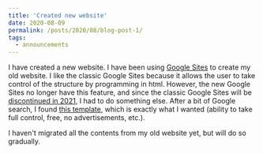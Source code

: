 ```yaml
---
title: 'Created new website'
date: 2020-08-09
permalink: /posts/2020/08/blog-post-1/
tags:
  - announcements
---
```


I have created a new website. I have been using [Google Sites](https://sites.google.com) to create my old website. I like the classic Google Sites because it allows the user to take control of the structure by programming in html. However, the new Google Sites no longer have this feature, and since the classic Google Sites will be [discontinued in 2021](https://www.steegle.com/google-sites/classic-deprecation-timeline), I had to do something else. After a bit of Google search, I found [this template](https://academicpages.github.io/), which is exactly what I wanted (ability to take full control, free, no advertisements, etc.).

I haven't migrated all the contents from my old website yet, but will do so gradually.
